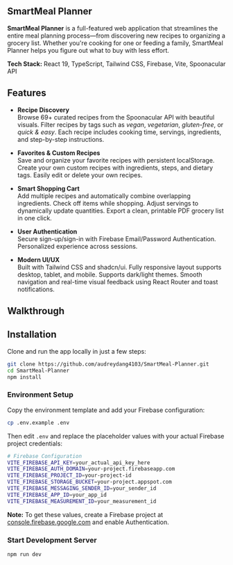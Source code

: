 ## SmartMeal Planner

**SmartMeal Planner** is a full-featured web application that streamlines the entire meal planning process—from discovering new recipes to organizing a grocery list. Whether you're cooking for one or feeding a family, SmartMeal Planner helps you figure out what to buy with less effort.

**Tech Stack:** React 19, TypeScript, Tailwind CSS, Firebase, Vite, Spoonacular API


## Features

- **Recipe Discovery**  
  Browse 69+ curated recipes from the Spoonacular API with beautiful visuals. Filter recipes by tags such as *vegan*, *vegetarian*, *gluten-free*, or *quick & easy*. Each recipe includes cooking time, servings, ingredients, and step-by-step instructions.

- **Favorites & Custom Recipes**  
  Save and organize your favorite recipes with persistent localStorage. Create your own custom recipes with ingredients, steps, and dietary tags. Easily edit or delete your own recipes.

- **Smart Shopping Cart**  
  Add multiple recipes and automatically combine overlapping ingredients. Check off items while shopping. Adjust servings to dynamically update quantities. Export a clean, printable PDF grocery list in one click.

- **User Authentication**  
  Secure sign-up/sign-in with Firebase Email/Password Authentication. Personalized experience across sessions.

- **Modern UI/UX**  
  Built with Tailwind CSS and shadcn/ui. Fully responsive layout supports desktop, tablet, and mobile. Supports dark/light themes. Smooth navigation and real-time visual feedback using React Router and toast notifications.

## Walkthrough


## Installation

Clone and run the app locally in just a few steps:

```bash
git clone https://github.com/audreydang4103/SmartMeal-Planner.git
cd SmartMeal-Planner
npm install
```

### Environment Setup

Copy the environment template and add your Firebase configuration:

```bash
cp .env.example .env
```

Then edit `.env` and replace the placeholder values with your actual Firebase project credentials:

```bash
# Firebase Configuration
VITE_FIREBASE_API_KEY=your_actual_api_key_here
VITE_FIREBASE_AUTH_DOMAIN=your-project.firebaseapp.com
VITE_FIREBASE_PROJECT_ID=your-project-id
VITE_FIREBASE_STORAGE_BUCKET=your-project.appspot.com
VITE_FIREBASE_MESSAGING_SENDER_ID=your_sender_id
VITE_FIREBASE_APP_ID=your_app_id
VITE_FIREBASE_MEASUREMENT_ID=your_measurement_id
```

**Note:** To get these values, create a Firebase project at [console.firebase.google.com](https://console.firebase.google.com) and enable Authentication.

### Start Development Server

```bash
npm run dev
```

